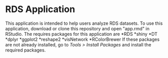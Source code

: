 # RDS Application

This application is intended to help users analyze RDS datasets. To use this application, download or clone this repository and open "app.rmd" in RStudio. The requires packages for this application are 
*RDS
*shiny
*DT
*dplyr
*ggplot2
*reshape2
*visNetwork
*RColorBrewer
If these packages are not already installed, go to *Tools > Install Packages* and install the required packages.
